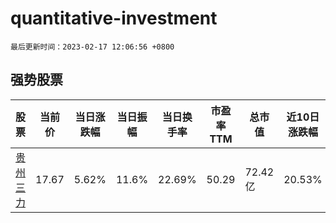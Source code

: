 # quantitative-investment

`最后更新时间：2023-02-17 12:06:56 +0800`

## 强势股票

|股票|当前价|当日涨跌幅|当日振幅|当日换手率|市盈率TTM|总市值|近10日涨跌幅|
|----|----|----|----|----|----|----|----|
|[贵州三力](https://xueqiu.com/S/SH603439)|17.67|5.62%|11.6%|22.69%|50.29|72.42亿|20.53%|
